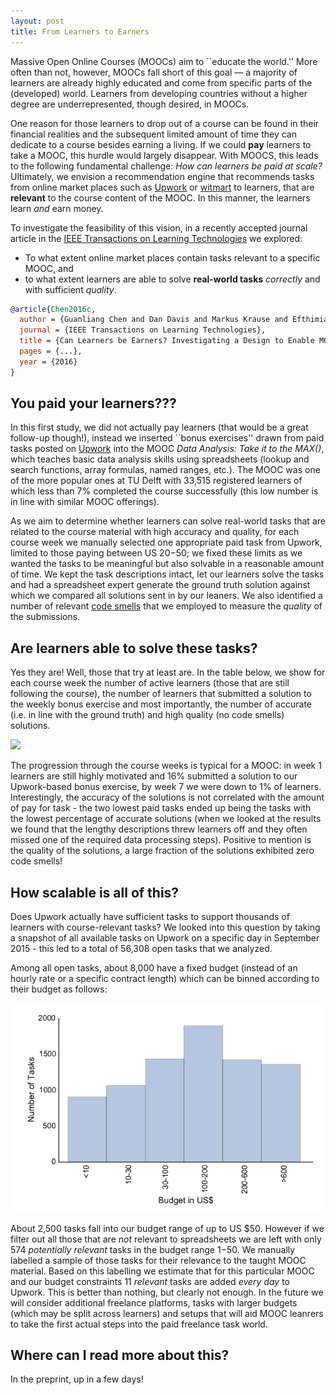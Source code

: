 ```yaml
---
layout: post
title: From Learners to Earners
---
```


Massive Open Online Courses (MOOCs) aim to ``educate the world.'' More often than not, however, MOOCs fall short of this
goal — a majority of learners are already highly educated and come from specific parts of the (developed) world. Learners from developing countries without a higher degree are underrepresented, though desired, in MOOCs. 

One reason for those learners to drop out of a course can be found in their financial realities and the subsequent limited amount of time they can dedicate to a course besides earning a living. If we could **pay** learners to take a MOOC, this hurdle would largely disappear. With MOOCS, this leads to the following fundamental challenge: *How can learners be paid at scale?* Ultimately, we envision a recommendation engine that recommends tasks from online market places such as [Upwork](https://www.upwork.com/) or [witmart](http://www.witmart.com/) to learners, that are **relevant** to the course content of the MOOC. In this manner, the learners learn *and* earn money. 

To investigate the feasibility of this vision, in a recently accepted journal article in the [IEEE Transactions on Learning Technologies](https://www.computer.org/web/tlt) we explored:

+ To what extent online market places contain tasks relevant to a specific MOOC, and 
+ to what extent learners are able to solve **real-world tasks** *correctly* and with sufficient *quality*. 

```bibtex
@article{Chen2016c,
  author = {Guanliang Chen and Dan Davis and Markus Krause and Efthimia Aivaloglou and Claudia Hauff and Geert-Jan Houben},
  journal = {IEEE Transactions on Learning Technologies},
  title = {Can Learners be Earners? Investigating a Design to Enable MOOC Learners to Apply their Skills and Earn Money in an Online Market Place},
  pages = {...},
  year = {2016}
}
```

## You paid your learners???

In this first study, we did not actually pay learners (that would be a great follow-up though!), instead we inserted ``bonus exercises'' drawn from paid tasks posted on [Upwork](https://www.upwork.com/) into the MOOC *Data Analysis: Take it to the MAX()*, which teaches basic data analysis skills using spreadsheets (lookup and search functions, array formulas, named ranges, etc.). The MOOC was one of the more popular ones at TU Delft with 33,515 registered learners of which less than 7% completed the course successfully (this low number is in line with similar MOOC offerings).

As we aim to determine whether learners can solve real-world tasks that are related to the course material with high accuracy and quality, for each course week we manually selected one appropriate paid task from Upwork, limited to those paying between US $20-$50; we fixed these limits as we wanted the tasks to be meaningful but also solvable in a reasonable amount of time. We kept the task descriptions intact, let our learners solve the tasks and had a spreadsheet expert generate the ground truth solution against which we compared all solutions sent in by our leaners. We also identified a number of relevant [code smells](https://en.wikipedia.org/wiki/Code_smell) that we employed to measure the *quality* of the submissions. 


## Are learners able to solve these tasks?

Yes they are! Well, those that try at least are. In the table below, we show for each course week the number of active learners (those that are still following the course), the number of learners that submitted a solution to the weekly bonus exercise and most importantly, the number of accurate (i.e. in line with the ground truth) and high quality (no code smells) solutions. 

<img src="../img/tlt-learner-performance.png" width="900px">

The progression through the course weeks is typical for a MOOC: in week 1 learners are still highly motivated and 16% submitted a solution to our Upwork-based bonus exercise, by week 7 we were down to 1% of learners. Interestingly, the accuracy of the solutions is not correlated with the amount of pay for task - the two lowest paid tasks ended up being the tasks with the lowest percentage of accurate solutions (when we looked at the results we found that the lengthy descriptions threw learners off and they often missed one of the required data processing steps). 
Positive to mention is the quality of the solutions, a large fraction of the solutions exhibited zero code smells!

## How scalable is all of this?

Does Upwork actually have sufficient tasks to support thousands of learners with course-relevant tasks? We looked into this question by taking a snapshot of all available tasks on Upwork on a specific day in September 2015 - this led to a total of 56,308 open tasks that we analyzed. 

Among all open tasks, about 8,000 have a fixed budget (instead of an hourly rate or a specific contract length) which can be binned according to their budget as follows:

<img src="../img/tlt-budget.png" width="900px">

About 2,500 tasks fall into our budget range of up to US $50. However if we filter out all those that are *not* relevant to spreadsheets we are left with only 574 *potentially relevant* tasks in the budget range $1-$50. We manually labelled a sample of those tasks for their relevance to the taught MOOC material. Based on this labelling we estimate that for this particular MOOC and our budget constraints 11 *relevant* tasks are added *every day* to Upwork. This is better than nothing, but clearly not enough. In the future we will consider additional freelance platforms, tasks with larger budgets (which may be split across learners) and setups that will aid MOOC leanrers to take the first actual steps into the paid freelance task world.

## Where can I read more about this?

In the preprint, up in a few days!

